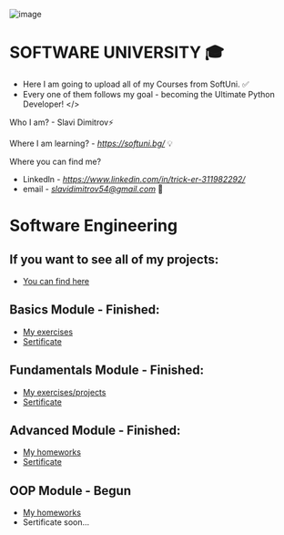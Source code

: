 ![image](https://user-images.githubusercontent.com/68993494/185683680-bcfefe65-88fb-4192-b0b2-ff9130c39487.png)
 # SOFTWARE UNIVERSITY 🎓

* Here I am going to upload all of my Courses from SoftUni. ✅
* Every one of them follows my goal - becoming the Ultimate Python Developer! </>

Who I am? - Slavi Dimitrov⚡

Where I am learning? - *https://softuni.bg/* 💡

Where you can find me? 
- Linkedln - *https://www.linkedin.com/in/trick-er-311982292/* 
- email - *slavidimitrov54@gmail.com* 🧠

# Software Engineering
## If you want to see all of my projects:
- [You can find here]()

## Basics Module - Finished:
- [My exercises](https://github.com/sldimitrov/SoftUniCourse/tree/main/Basics)
- [Sertificate](https://softuni.bg/certificates/details/178317/f0052ba7)


## Fundamentals Module - Finished:
- [My exercises/projects](https://github.com/sldimitrov/SoftUniCourse/tree/main/Fundamentals)
- [Sertificate](https://softuni.bg/users/profile/certificates?username=sldimitrov)


## Advanced Module - Finished:
- [My homeworks](https://github.com/sldimitrov/SoftUniCourse/tree/main/Advanced)
- [Sertificate](https://softuni.bg/users/profile/certificates?username=sldimitrov)

## OOP Module - Begun
- [My homeworks](https://github.com/sldimitrov/SoftUniCourse/tree/main/Advanced)
- Sertificate soon...

